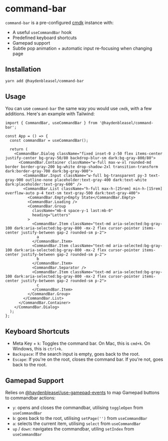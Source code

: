 # command-bar

`command-bar` is a pre-configured [cmdk](https://github.com/pacocoursey/cmdk) instance with:

- A useful `useCommandBar` hook
- Predefined keyboard shortcuts
- Gamepad support
- Subtle pop animation + automatic input re-focusing when changing page

## Installation

```bash
yarn add @haydenbleasel/command-bar
```

## Usage

You can use `command-bar` the same way you would use `cmdk`, with a few additions. Here's an example with Tailwind:

```tsx
import { CommandBar, useCommandBar } from '@haydenbleasel/command-bar';

const App = () => {
  const commandBar = useCommandBar();

  return (
    <CommandBar.Dialog className="fixed inset-0 z-50 flex items-center justify-center bg-gray-50/80 backdrop-blur-sm dark:bg-gray-800/80">
      <CommandBar.Container className="w-full max-w-xl rounded-md border border-gray-200 bg-white drop-shadow-2xl transition-transform dark:border-gray-700 dark:bg-gray-900">
        <CommandBar.Input className="w-full bg-transparent py-3 text-gray-900 outline-none placeholder:text-gray-400 dark:text-white dark:placeholder:text-gray-600" />
        <CommandBar.List className="h-full max-h-[25rem] min-h-[15rem] overflow-auto p-4 text-sm text-gray-500 dark:text-gray-400">
          <CommandBar.Empty>Empty State</CommandBar.Empty>
          <CommandBar.Loading />
          <CommandBar.Group
            className="mb-4 space-y-1 last:mb-0"
            heading="Letters"
          >
            <CommandBar.Item className="text-md aria-selected:bg-gray-100 dark:aria-selected:bg-gray-800 -mx-2 flex cursor-pointer items-center justify-between gap-2 rounded-sm p-2">
              a
            </CommandBar.Item>
            <CommandBar.Item className="text-md aria-selected:bg-gray-100 dark:aria-selected:bg-gray-800 -mx-2 flex cursor-pointer items-center justify-between gap-2 rounded-sm p-2">
              b
            </CommandBar.Item>
            <CommandBar.Separator />
            <CommandBar.Item className="text-md aria-selected:bg-gray-100 dark:aria-selected:bg-gray-800 -mx-2 flex cursor-pointer items-center justify-between gap-2 rounded-sm p-2">
              c
            </CommandBar.Item>
          </CommandBar.Group>
        </CommandBar.List>
      </CommandBar.Container>
    </CommandBar.Dialog>
  );
};
```

## Keyboard Shortcuts

- Meta Key + `k`: Toggles the command bar. On Mac, this is `cmd+k`. On Windows, this is `ctrl+k`.
- `Backspace`: If the search input is empty, goes back to the root.
- `Escape`: If you're on the root, closes the command bar. If you're not, goes back to the root.

## Gamepad Support

Relies on [@haydenbleasel/use-gamepad-events](https://github.com/haydenbleasel/use-gamepad-events) to map Gamepad buttons to commandbar actions:

- `y`: opens and closes the commandbar, utilising `toggleOpen` from `useCommandBar`
- `b`: goes back to the root, utilising `setPage('')` from `useCommandBar`
- `a`: selects the current item, utilising `select` from `useCommandBar`
- `up` / `down`: navigates the commandbar, utiling `setIndex` from `useCommandBar`

